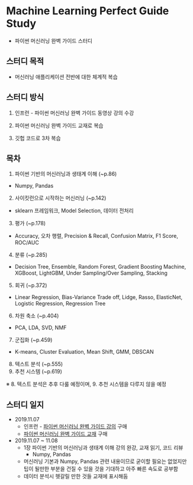 # Machine Learning Perfect Guide Study

- 파이썬 머신러닝 완벽 가이드 스터디

## 스터디 목적

- 머신러닝 애플리케이션 전반에 대한 체계적 복습

## 스터디 방식

1. 인프런 - 파이썬 머신러닝 완벽 가이드 동영상 강의 수강

2. 파이썬 머신러닝 완벽 가이드 교재로 복습
3. 깃헙 코드로 3차 복습

## 목차

1. 파이썬 기반의 머신러닝과 생태계 이해 (~p.86)

- Numpy, Pandas

2. 사이킷런으로 시작하는 머신러닝 (~p.142)

- sklearn 프레임워크, Model Selection, 데이터 전처리

3. 평가 (~p.178)

- Accuracy, 오차 행렬, Precision & Recall, Confusion Matrix, F1 Score, ROC/AUC

4. 분류 (~p.285)

- Decision Tree, Ensemble, Random Forest, Gradient Boosting Machine, XGBoost, LightGBM, Under Sampling/Over Sampling, Stacking

5. 회귀 (~p.372)

- Linear Regression, Bias-Variance Trade off, Lidge, Rasso, ElasticNet, Logistic Regression, Regression Tree

6. 차원 축소 (~p.404)

- PCA, LDA, SVD, NMF

7. 군집화 (~p.459)

- K-means, Cluster Evaluation, Mean Shift, GMM, DBSCAN

8. 텍스트 분석 (~p.555)
9. 추천 시스템 (~p.619)

※ 8. 텍스트 분석은 추후 다룰 예정이며, 9. 추천 시스템을 다루지 않을 예정

## 스터디 일지

- 2019.11.07
  - 인프런 - [파이썬 머신러닝 완벽 가이드 강의]( [https://www.inflearn.com/course/%ED%8C%8C%EC%9D%B4%EC%8D%AC-%EB%A8%B8%EC%8B%A0%EB%9F%AC%EB%8B%9D-%EC%99%84%EB%B2%BD%EA%B0%80%EC%9D%B4%EB%93%9C#](https://www.inflearn.com/course/파이썬-머신러닝-완벽가이드#) ) 구매
  - [파이썬 머신러닝 완벽 가이드 교재]( http://www.yes24.com/Product/Goods/69752484?scode=032&OzSrank=1 ) 구매
- 2019.11.07 ~ 11.08
  - 1장  파이썬 기반의 머신러닝과 생태계 이해 강의 완강, 교재 읽기, 코드 리뷰
    - Numpy, Pandas
  - 머신러닝 기본과 Numpy, Pandas 관련 내용이므로 굳이할 필요는 없었지만 팁이 될만한 부분을 건질 수 있을 것을 기대하고 아주 빠른 속도로 공부함
  - 데이터 분석시 헷갈릴 만한 것들 교재에 표시해둠